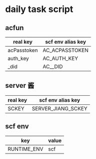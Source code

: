 # daily task script

## acfun

| real key    | scf env alias key |
| ----------- | ----------------- |
| acPasstoken | AC_ACPASSTOKEN    |
| auth_key    | AC_AUTH_KEY       |
| \_did       | AC\_\_DID         |

## server 酱

| real key | scf env alias key  |
| -------- | ------------------ |
| SCKEY    | SERVER_JIANG_SCKEY |

## scf env

| key         | value |
| ----------- | ----- |
| RUNTIME_ENV | scf   |
